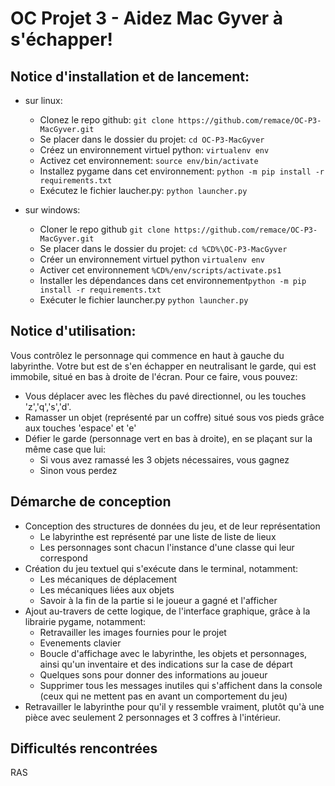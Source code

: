 # OC Projet 3 - Aidez Mac Gyver à s'échapper!

## Notice d'installation et de lancement:

* sur linux:
   * Clonez le repo github: `git clone https://github.com/remace/OC-P3-MacGyver.git`
   * Se placer dans le dossier du projet: `cd OC-P3-MacGyver`
   * Créez un environnement virtuel python: `virtualenv env`
   * Activez cet environnement: `source env/bin/activate`
   * Installez pygame dans cet environnement: `python -m pip install -r requirements.txt`
   * Exécutez le fichier laucher.py: `python launcher.py`
   
* sur windows:
   * Cloner le repo github `git clone https://github.com/remace/OC-P3-MacGyver.git`
   * Se placer dans le dossier du projet: `cd %CD%\OC-P3-MacGyver`
   * Créer un environnement virtuel python `virtualenv env`
   * Activer cet environnement `%CD%/env/scripts/activate.ps1`
   * Installer les dépendances dans cet environnement`python -m pip install -r requirements.txt`
   * Exécuter le fichier launcher.py `python launcher.py`

## Notice d'utilisation:

Vous contrôlez le personnage qui commence en haut à gauche du labyrinthe. Votre but est de s'en échapper en neutralisant le garde, qui est immobile, situé en bas à droite de l'écran.
Pour ce faire, vous pouvez:

* Vous déplacer avec les flèches du pavé directionnel, ou les touches 'z','q','s','d'.
* Ramasser un objet (représenté par un coffre) situé sous vos pieds grâce aux touches 'espace' et 'e'
* Défier le garde (personnage vert en bas à droite), en se plaçant sur la même case que lui:
    * Si vous avez ramassé les 3 objets nécessaires, vous gagnez
    * Sinon vous perdez
    
## Démarche de conception

* Conception des structures de données du jeu, et de leur représentation
    * Le labyrinthe est représenté par une liste de liste de lieux
    * Les personnages sont chacun l'instance d'une classe qui leur correspond
* Création du jeu textuel qui s'exécute dans le terminal, notamment:
    * Les mécaniques de déplacement
    * Les mécaniques liées aux objets
    * Savoir à la fin de la partie si le joueur a gagné et l'afficher
* Ajout au-travers de cette logique, de l'interface graphique, grâce à la librairie pygame, notamment:
    * Retravailler les images fournies pour le projet
    * Evenements clavier
    * Boucle d'affichage avec le labyrinthe, les objets et personnages, ainsi qu'un inventaire et des indications sur la case de départ
    * Quelques sons pour donner des informations au joueur
    * Supprimer tous les messages inutiles qui s'affichent dans la console (ceux qui ne mettent pas en avant un comportement du jeu)
* Retravailler le labyrinthe pour qu'il y ressemble vraiment, plutôt qu'à une pièce avec seulement 2 personnages et 3 coffres à l'intérieur.

## Difficultés rencontrées

RAS
